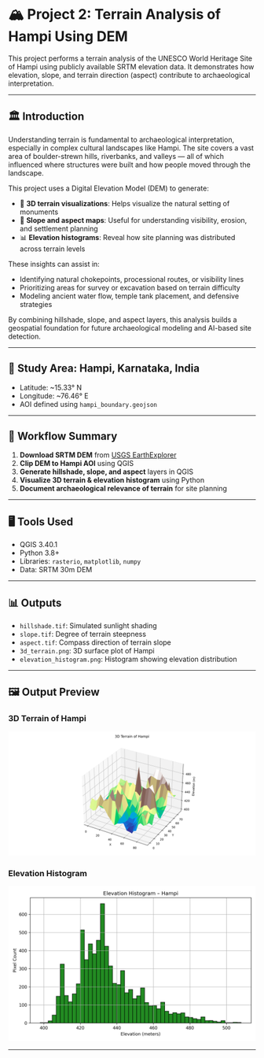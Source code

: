 # 🏔️ Project 2: Terrain Analysis of Hampi Using DEM

This project performs a terrain analysis of the UNESCO World Heritage Site of Hampi using publicly available SRTM elevation data. It demonstrates how elevation, slope, and terrain direction (aspect) contribute to archaeological interpretation.

---

## 🏛️ Introduction

Understanding terrain is fundamental to archaeological interpretation, especially in complex cultural landscapes like Hampi. The site covers a vast area of boulder-strewn hills, riverbanks, and valleys — all of which influenced where structures were built and how people moved through the landscape.

This project uses a Digital Elevation Model (DEM) to generate:

- 🌄 **3D terrain visualizations**: Helps visualize the natural setting of monuments
- 🧭 **Slope and aspect maps**: Useful for understanding visibility, erosion, and settlement planning
- 📊 **Elevation histograms**: Reveal how site planning was distributed across terrain levels

These insights can assist in:
- Identifying natural chokepoints, processional routes, or visibility lines
- Prioritizing areas for survey or excavation based on terrain difficulty
- Modeling ancient water flow, temple tank placement, and defensive strategies

By combining hillshade, slope, and aspect layers, this analysis builds a geospatial foundation for future archaeological modeling and AI-based site detection.

---

## 📍 Study Area: Hampi, Karnataka, India

- Latitude: ~15.33° N
- Longitude: ~76.46° E
- AOI defined using `hampi_boundary.geojson`

---

## 🔄 Workflow Summary

1. **Download SRTM DEM** from [USGS EarthExplorer](https://earthexplorer.usgs.gov/) 
2. **Clip DEM to Hampi AOI** using QGIS
3. **Generate hillshade, slope, and aspect** layers in QGIS
4. **Visualize 3D terrain & elevation histogram** using Python
5. **Document archaeological relevance of terrain** for site planning

---

## 🖥️ Tools Used

- QGIS 3.40.1
- Python 3.8+
- Libraries: `rasterio`, `matplotlib`, `numpy`
- Data: SRTM 30m DEM

---

## 📊 Outputs

- `hillshade.tif`: Simulated sunlight shading
- `slope.tif`: Degree of terrain steepness
- `aspect.tif`: Compass direction of terrain slope
- `3d_terrain.png`: 3D surface plot of Hampi
- `elevation_histogram.png`: Histogram showing elevation distribution

---

## 🖼️ Output Preview

### 3D Terrain of Hampi

![3D Terrain](results/3d_terrain.png)

### Elevation Histogram

![Elevation Histogram](results/elevation_histogram.png)

---
